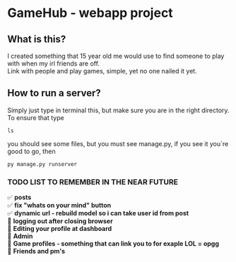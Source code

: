 # GameHub - webapp project

## What is this?
I created something that 15 year old me would use to find someone to play with when my irl friends are off.  
Link with people and play games, simple, yet no one nailed it yet.    
## How to run a server?
Simply just type in terminal this, but make sure you are in the right directory.
To ensure that type


```terminal
ls
```
you should see some files, but you must see manage.py, if you see it you`re good to go, then


```terminal
py manage.py runserver
```

### TODO LIST TO REMEMBER IN THE NEAR FUTURE
✅ **posts**  
✅ **fix "whats on your mind" button**  
✅ **dynamic url - rebuild model so i can take user id from post**  
📌 **logging out after closing browser**  
📌 **Editing your profile at dashboard**  
📌 **Admin**  
📌 **Game profiles - something that can link you to for exaple LOL = opgg**  
📌 **Friends and pm's**  